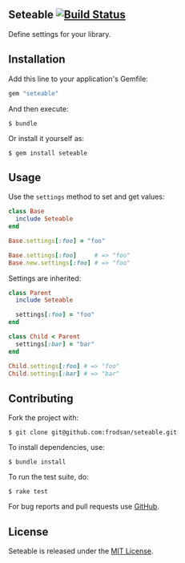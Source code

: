 Seteable [![Build Status](https://travis-ci.org/frodsan/seteable.svg)](https://travis-ci.org/frodsan/seteable)
--------

Define settings for your library.

Installation
------------

Add this line to your application's Gemfile:

```ruby
gem "seteable"
```

And then execute:

```
$ bundle
```

Or install it yourself as:

```
$ gem install seteable
```

Usage
-----

Use the `settings` method to set and get values:

```ruby
class Base
  include Seteable
end

Base.settings[:foo] = "foo"

Base.settings[:foo]     # => "foo"
Base.new.settings[:foo] # => "foo"
```

Settings are inherited:

```ruby
class Parent
  include Seteable

  settings[:foo] = "foo"
end

class Child < Parent
  settings[:bar] = "bar"
end

Child.settings[:foo] # => "foo"
Child.settings[:bar] # => "bar"
```

Contributing
------------

Fork the project with:

```
$ git clone git@github.com:frodsan/seteable.git
```

To install dependencies, use:

```
$ bundle install
```

To run the test suite, do:

```
$ rake test
```

For bug reports and pull requests use [GitHub][issues].

License
-------

Seteable is released under the [MIT License][mit].

[mit]: http://www.opensource.org/licenses/MIT
[issues]: https://github.com/frodsan/seteable/issues
